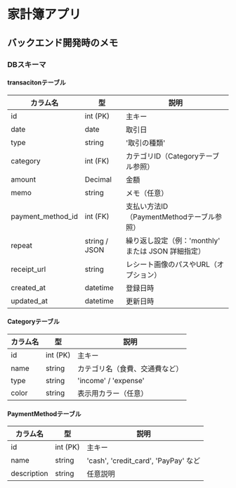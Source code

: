 # 家計簿アプリ

## バックエンド開発時のメモ



### DBスキーマ
#### transacitonテーブル
| カラム名              | 型             | 説明                                |
| ----------------- | ------------- | --------------------------------- |
| id                | int (PK)      | 主キー                               |
| date              | date          | 取引日                               |
| type              | string        | '取引の種類'              |
| category       | int (FK)      | カテゴリID（Categoryテーブル参照）            |
| amount            | Decimal         | 金額                                |
| memo              | string        | メモ（任意）                            |
| payment_method_id | int (FK)      | 支払い方法ID（PaymentMethodテーブル参照）      |
| repeat            | string / JSON | 繰り返し設定（例：'monthly' または JSON 詳細指定） |
| receipt_url     | string        | レシート画像のパスやURL（オプション）              |
| created_at        | datetime      | 登録日時                              |
| updated_at        | datetime      | 更新日時                              |

#### Categoryテーブル
| カラム名  | 型        | 説明                   |
| ----- | -------- | -------------------- |
| id    | int (PK) | 主キー                  |
| name  | string   | カテゴリ名（食費、交通費など）      |
| type  | string   | 'income' / 'expense' |
| color | string   | 表示用カラー（任意）           |


#### PaymentMethodテーブル
| カラム名        | 型        | 説明                                 |
| ----------- | -------- | ---------------------------------- |
| id          | int (PK) | 主キー                                |
| name        | string   | 'cash', 'credit_card', 'PayPay' など |
| description | string   | 任意説明                               |



